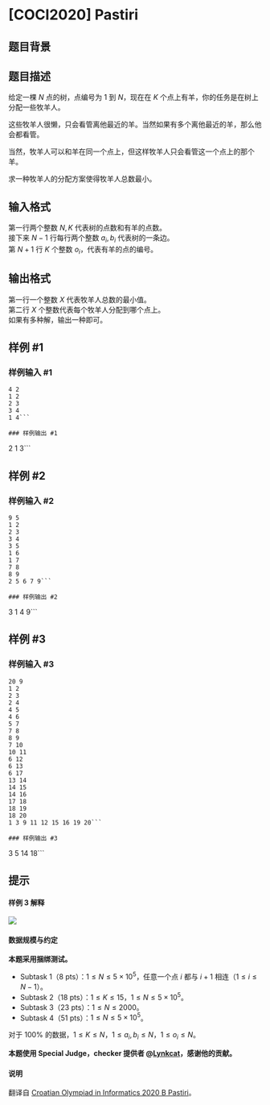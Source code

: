 # [COCI2020] Pastiri

## 题目背景



## 题目描述

给定一棵 $N$ 点的树，点编号为 $1$ 到 $N$，现在在 $K$ 个点上有羊，你的任务是在树上分配一些牧羊人。

这些牧羊人很懒，只会看管离他最近的羊。当然如果有多个离他最近的羊，那么他会都看管。

当然，牧羊人可以和羊在同一个点上，但这样牧羊人只会看管这一个点上的那个羊。

求一种牧羊人的分配方案使得牧羊人总数最小。

## 输入格式

第一行两个整数 $N,K$ 代表树的点数和有羊的点数。         
接下来 $N-1$ 行每行两个整数 $a_i,b_i$ 代表树的一条边。         
第 $N+1$ 行 $K$ 个整数 $o_i$，代表有羊的点的编号。

## 输出格式

第一行一个整数 $X$ 代表牧羊人总数的最小值。       
第二行 $X$ 个整数代表每个牧羊人分配到哪个点上。         
如果有多种解，输出一种即可。

## 样例 #1

### 样例输入 #1
```
4 2
1 2
2 3
3 4
1 4```

### 样例输出 #1

```
2
1 3```

## 样例 #2

### 样例输入 #2
```
9 5
1 2
2 3
3 4
3 5
1 6
1 7
7 8
8 9
2 5 6 7 9```

### 样例输出 #2

```
3
1 4 9```

## 样例 #3

### 样例输入 #3
```
20 9
1 2
2 3
2 4
4 5
4 6
5 7
7 8
8 9
7 10
10 11
6 12
6 13
6 17
13 14
14 15
14 16
17 18
18 19
18 20
1 3 9 11 12 15 16 19 20```

### 样例输出 #3

```
3
5 14 18```

## 提示

#### 样例 3 解释

![](https://cdn.luogu.com.cn/upload/image_hosting/qwahnh8z.png)

#### 数据规模与约定

**本题采用捆绑测试。**

- Subtask 1（8 pts）：$1 \le N \le 5 \times 10^5$，任意一个点 $i$ 都与 $i+1$ 相连（$1 \le i \le N-1$）。
- Subtask 2（18 pts）：$1 \le K \le 15$，$1 \le N \le 5 \times 10^5$。
- Subtask 3（23 pts）：$1 \le N \le 2000$。
- Subtask 4（51 pts）：$1 \le N \le 5 \times 10^5$。

对于 $100\%$ 的数据，$1 \le K \le N$，$1 \le a_i,b_i \le N$，$1 \le  o_i \le N$。

**本题使用 Special Judge，checker 提供者 @[Lynkcat](https://www.luogu.com.cn/user/120911)，感谢他的贡献。**

#### 说明

翻译自 [Croatian Olympiad in Informatics 2020 B Pastiri](https://hsin.hr/coci/archive/2019_2020/olympiad_tasks.pdf)。
